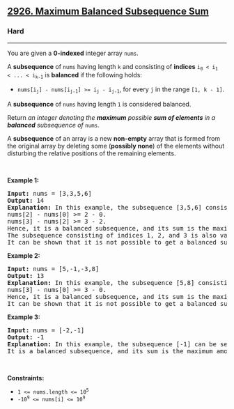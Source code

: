 <h2><a href="https://leetcode.com/problems/maximum-balanced-subsequence-sum/">2926. Maximum Balanced Subsequence Sum</a></h2><h3>Hard</h3><hr><div><p>You are given a <strong>0-indexed</strong> integer array <code>nums</code>.</p>

<p>A <strong>subsequence</strong> of <code>nums</code> having length <code>k</code> and consisting of <strong>indices</strong> <code>i<sub>0</sub>&nbsp;&lt;&nbsp;i<sub>1</sub> &lt;&nbsp;... &lt; i<sub>k-1</sub></code> is <strong>balanced</strong> if the following holds:</p>

<ul>
	<li><code>nums[i<sub>j</sub>] - nums[i<sub>j-1</sub>] &gt;= i<sub>j</sub> - i<sub>j-1</sub></code>, for every <code>j</code> in the range <code>[1, k - 1]</code>.</li>
</ul>

<p>A <strong>subsequence</strong> of <code>nums</code> having length <code>1</code> is considered balanced.</p>

<p>Return <em>an integer denoting the <strong>maximum</strong> possible <strong>sum of elements</strong> in a <strong>balanced</strong> subsequence of </em><code>nums</code>.</p>

<p>A <strong>subsequence</strong> of an array is a new <strong>non-empty</strong> array that is formed from the original array by deleting some (<strong>possibly none</strong>) of the elements without disturbing the relative positions of the remaining elements.</p>

<p>&nbsp;</p>
<p><strong class="example">Example 1:</strong></p>

<pre><strong>Input:</strong> nums = [3,3,5,6]
<strong>Output:</strong> 14
<strong>Explanation:</strong> In this example, the subsequence [3,5,6] consisting of indices 0, 2, and 3 can be selected.
nums[2] - nums[0] &gt;= 2 - 0.
nums[3] - nums[2] &gt;= 3 - 2.
Hence, it is a balanced subsequence, and its sum is the maximum among the balanced subsequences of nums.
The subsequence consisting of indices 1, 2, and 3 is also valid.
It can be shown that it is not possible to get a balanced subsequence with a sum greater than 14.</pre>

<p><strong class="example">Example 2:</strong></p>

<pre><strong>Input:</strong> nums = [5,-1,-3,8]
<strong>Output:</strong> 13
<strong>Explanation:</strong> In this example, the subsequence [5,8] consisting of indices 0 and 3 can be selected.
nums[3] - nums[0] &gt;= 3 - 0.
Hence, it is a balanced subsequence, and its sum is the maximum among the balanced subsequences of nums.
It can be shown that it is not possible to get a balanced subsequence with a sum greater than 13.
</pre>

<p><strong class="example">Example 3:</strong></p>

<pre><strong>Input:</strong> nums = [-2,-1]
<strong>Output:</strong> -1
<strong>Explanation:</strong> In this example, the subsequence [-1] can be selected.
It is a balanced subsequence, and its sum is the maximum among the balanced subsequences of nums.
</pre>

<p>&nbsp;</p>
<p><strong>Constraints:</strong></p>

<ul>
	<li><code>1 &lt;= nums.length &lt;= 10<sup>5</sup></code></li>
	<li><code>-10<sup>9</sup> &lt;= nums[i] &lt;= 10<sup>9</sup></code></li>
</ul>
</div>